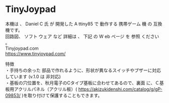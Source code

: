 # TinyJoypad
本機は 、 Daniel C 氏 が 開発した A ttiny85 で 動作する 携帯ゲーム 機 の 互換機です。<BR>
回路図、 ソフト ウェア など 詳細は 、 下記 の W eb ページ を 参照 ください 。<BR>
Tinyjoypad.com<BR>
https://www.tinyjoypad.com/

特徴<BR>
・手持ちの余った 部品で作れるように、形状が異なるスイッチやブザーに対応しています (v.1.0 は 非対応)<BR>
・基板の穴位置を、秋月電子のCタイプ基板に合わせてあるので、裏面 に、Ｃ基板用アクリルパネル（アクリル板）( https://akizukidenshi.com/catalog/g/gP-09853/ )を取り付けて保護することもできます。<BR>
